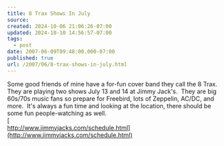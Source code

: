 ```yaml
---
title: 8 Trax Shows In July
source: 
created: 2024-10-06 21:06:26-07:00
updated: 2024-10-10 14:56:57-07:00
tags:
  - post
date: 2007-06-09T09:48:00.000-07:00
published: true
url: /2007/06/8-trax-shows-in-july.html
---
```



Some good friends of mine have a for-fun cover band they call the 8 Trax.  They are playing two shows July 13 and 14 at Jimmy Jack's.  They are big 60s/70s music fans so prepare for Freebird, lots of Zeppelin, AC/DC, and more.  It's always a fun time and looking at the location, there should be some fun people-watching as well.  
[  
http://www.jimmyjacks.com/schedule.html](http://www.jimmyjacks.com/schedule.html)  
[](http://www.jimmyjacks.com/schedule.html)